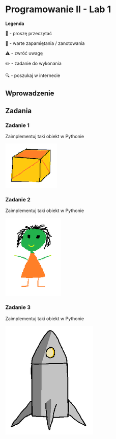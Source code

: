 # Programowanie II - Lab 1

**Legenda**

📖 - proszę przeczytać

📝 - warte zapamiętania / zanotowania

⚠️ - zwróć uwagę

✏️ - zadanie do wykonania

🔍 - poszukaj w internecie

## Wprowadzenie




## Zadania

### Zadanie 1

Zaimplementuj taki obiekt w Pythonie

![pudełko](./img/pudelko.png)


### Zadanie 2

Zaimplementuj taki obiekt w Pythonie

![pudełko](./img/kosmita.png)


### Zadanie 3

Zaimplementuj taki obiekt w Pythonie

![pudełko](./img/rakieta.png)
